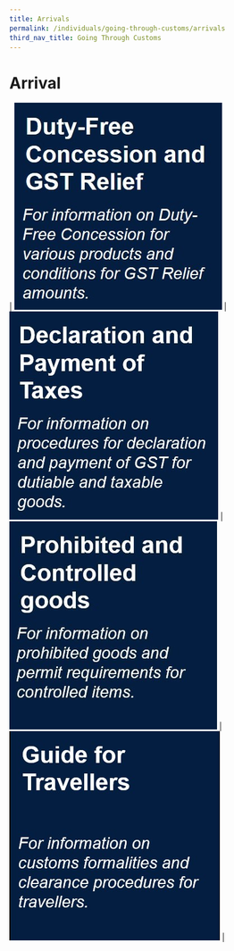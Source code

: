 ```yaml
---
title: Arrivals
permalink: /individuals/going-through-customs/arrivals
third_nav_title: Going Through Customs
---
```


# Arrival 

| [![](/images/Arrival(1).jpg)](/individuals/going-through-customs/arrivals/duty-free-concession-and-gst-relief) | [![](/images/Arrival(2).jpg)](/individuals/going-through-customs/arrivals/declaration-and-payment-of-taxes) | [![](/images/Arrival(3).jpg)](/individuals/going-through-customs/arrivals/prohibited-and-controlled-goods) | [![](/images/Arrival(4).jpg)](/individuals/going-through-customs/arrivals/guide-for-travellers) | 
